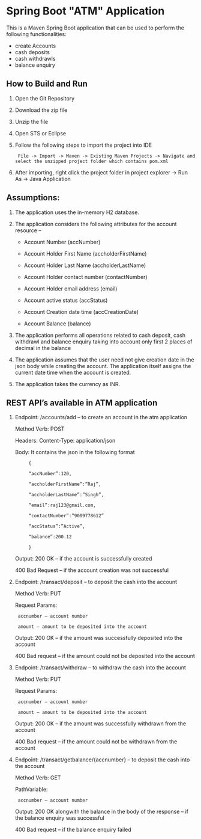 # Spring Boot "ATM" Application

This is a Maven Spring Boot application that can be used to perform the following functionalities:
  - create Accounts
  - cash deposits
  - cash withdrawls
  - balance enquiry

## How to Build and Run 

1. Open the Git Repository

2. Download the zip file 

3. Unzip the file 

4. Open STS or Eclipse 

5. Follow the following steps to import the project into IDE

        File -> Import -> Maven -> Existing Maven Projects -> Navigate and select the unzipped project folder which contains pom.xml 

6. After importing, right click the project folder in project explorer -> Run As -> Java Application 

## Assumptions: 

1. The application uses the in-memory H2 database. 

2. The application considers the following attributes for the account resource –  

      - Account Number (accNumber) 

      - Account Holder First Name (accholderFirstName) 

      - Account Holder Last Name (accholderLastName) 

      - Account Holder contact number (contactNumber) 

      - Account Holder email address (email) 

      - Account active status (accStatus) 

      - Account Creation date time (accCreationDate) 

      - Account Balance (balance) 

3. The application performs all operations related to cash deposit, cash withdrawl and balance enquiry taking into account only first 2 places of decimal in the    balance 

4. The application assumes that the user need not give creation date in the json body while creating the account. The application itself assigns the current date time when the account is created. 

5. The application takes the currency as INR.


## REST API’s available in ATM application 

1. Endpoint: /accounts/add – to create an account in the atm application 

   Method Verb: POST 

   Headers: Content-Type: application/json 

   Body: It contains the json in the following format 

            { 

            “accNumber”:120, 

            “accholderFirstName”:”Raj”, 

            “accholderLastName”:”Singh”, 

            “email”:raj123@gmail.com, 

            “contactNumber”:”9009778612” 

            “accStatus”:”Active”, 

            “balance”:200.12 

            } 

  

    Output: 200 OK – if the account is successfully created 

    400 Bad Request – if the account creation was not successful 

  

2. Endpoint: /transact/deposit – to deposit the cash into the account 

   Method Verb: PUT 

   Request Params:  

        accnumber – account number 

        amount – amount to be deposited into the account 

    Output: 200 OK – if the amount was successfully deposited into the account 

      400 Bad request – if the amount could not be deposited into the account 

  

3. Endpoint: /transact/withdraw – to withdraw the cash into the account 

    Method Verb: PUT 

    Request Params:  

        accnumber – account number 

        amount – amount to be deposited into the account 

    Output: 200 OK – if the amount was successfully withdrawn from the account 

      400 Bad request – if the amount could not be withdrawn from the account 

  

4. Endpoint: /transact/getbalance/{accnumber} – to deposit the cash into the account 

   Method Verb: GET 

   PathVariable:  

        accnumber – account number 

   Output: 200 OK alongwith the balance in the body of the response – if the balance enquiry was       successful 

   400 Bad request – if the balance enquiry failed 


